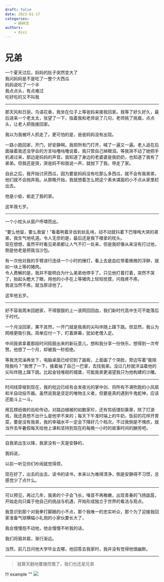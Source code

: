 ```yaml
---
draft: false
date: 2023-01-17
categories:
    - 碎碎念
authors:
    - dixi
---
```

# 兄弟

<div id="progress-container">
  <div id="progress-bar"></div>
</div>

一个夏天过后，妈妈的肚子突然变大了  
我问妈妈是不是吃了一整个大西瓜  
妈妈说吃了一个半  
我点点头，有点难过  
吃好吃的又不叫我  

<!-- more -->

---

那天风和日丽，鸟语花香，我坐在位子上等爸妈来接我回家。我等了好久好久，最后进来一个老太太，张望了一下，指着我和老师说了几句，老师挑了挑眉，点点头，让老人把我接回家。

我以为我被坏人抓走了。更可怕的是，爸爸妈妈没有出现。

一路小跑回家，开门，好安静啊。我把所有门打开，喊了一遍又一遍。老人追在后面操着我还没学会的方言咕噜咕噜说着，我只管自己掉眼泪。等我哭不动了她把手机递过来，那边是妈妈的声音。我知道了身边的老婆婆是我奶奶，也知道了我有了弟弟。但我还是哭，哭爸妈不和我说一声，就抛下了我，带走了家。

自此之后，我开始讨厌西瓜，因为要是妈妈没有吃那么多西瓜，就不会有我弟弟，他们就不会抛弃我。从那晚开始，我就想着怎么把这个素未谋面的小不点从家里赶出去。

他是小偷，偷走了我的家。

这年我七岁。

---


一个小枕头从窗户呼啸而出。

“要么他留，要么我留！”看着咧着牙齿到处乱啃，动不动就抖着下巴嚎啕大哭的弟弟，我生气地吼道。令人无奈的是，最后还是我下楼拿的枕头。  
现在想想，虽然平时看见弟弟都让人气不打一处来，但是我好像从来没有打过他，倒是他老是把我当沙包。

有一次他对我的手臂进行连续一个小时的捶打，看上去是血红带着微微的浮肿，就如一块上等的猪肉。  
令人费解的是，我并不能明白为什么弟弟他停手了。只见他打着打着，突然不哭了，抬起头瞪大了眼，用他的小手在上等猪肉上轻轻抚摸，问我疼不疼。  
我说当然不疼。就当原谅他了。

这年他五岁。

---

好不容易周末回趟家，不得狠狠的上一波网回回血，我们新时代高中生可不能落后于时代。

一个月没回家，果不其然，一开门就是我弟的尖叫伴随上蹿下跳。但显然，我认为网络更吸引我。简单应付一下，盯着屏幕，犹如老僧入定。

中间我弟拿着那段时间捣鼓出来的新玩意儿，想和我分享一份快乐，想得到一次夸赞。他想了一个月，却被我一秒拒绝。

等我洗完澡再坐下，电脑桌面已经切到了画板，上面画了个哭脸，旁边写着“能陪陪我吗？”我愣了一下，接着抽了自己一巴掌，去找我弟。没过几秒就洋溢着他的尖叫伴随上蹿下跳。比起金钱堆砌的城堡，可能我弟更渴望我只为他构建的沙雕。

---

时间线穿梭到现在，我的枕边已经有会发夜光的掌中剑、将所有不满吹跑的小风扇和半自动投币器。虽然说我是坚定的唯物主义者，但要是真的遇到牛鬼蛇神，应该还能斗上一斗。

用瓦楞纸做的齿轮传动，对路边植被的如数家珍，还有剪纸镂刻篆章，除了打游戏，我还真想不出什么是他学不来的；每天下午准时端上的牛奶，饭前的花样开胃菜，要是没有我弟，我的幸福水平一定会下降好几个档次。不过我倒是不愧疚，就当作去年暑假每天给他上课和坚持到现在的每晚一小时的故事时间的酬劳吧。

---

自我弟出生以降，我家没有一天是安静的，

我妈说，

以前一听见你们吵闹就觉得烦，

现在好了，出去的出去，读书的读书，本来以为难得清净，倒是安静得不习惯，总感觉少了点什么。

---

可以预见，再过几年，我弟的个子会飞长，嗓音不再稚嫩，出现青春的飞扬跋扈，开始走向只属于他自己的挑战与机遇，开始形成独立于世界的看法与观点。

我意识到那个对我拳打脚踢的小不点，那个我唯一的忠实听众，那个为了迎接我回家准备气球横幅小礼炮的小家伙要长大了，

我会慢慢抱不动他，他会慢慢不听我的话，

我们将肩并肩，渐行渐远。

当然，前几日问他大学毕业去哪，他回答去我家时，我并没有觉得他很幽默。

---

> 就算天翻地覆慷而慨了，我们也还是兄弟

!!! example ""
    ![](https://cdn.jsdelivr.net/gh/dixiLOG/blogStatic/905a77b455093e9220308265964f84e.jpg)